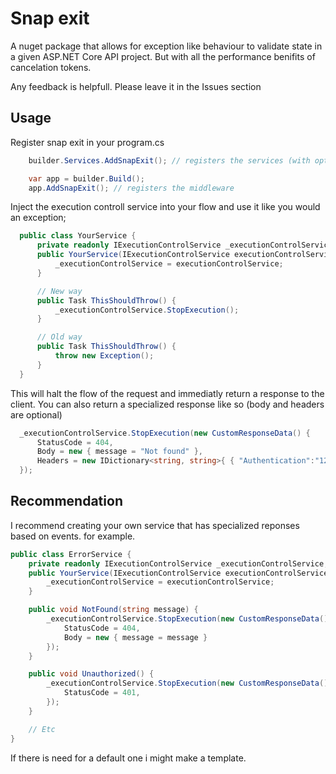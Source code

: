 
# Snap exit

A nuget package that allows for exception like behaviour to validate state in a given ASP.NET Core API project. But with all the performance benifits of cancelation tokens.

Any feedback is helpfull. Please leave it in the Issues section



## Usage

Register snap exit in your program.cs

```csharp
    builder.Services.AddSnapExit(); // registers the services (with options)

    var app = builder.Build();
    app.AddSnapExit(); // registers the middleware
```

Inject the execution controll service into your flow and use it like you would an exception;

```csharp
  public class YourService {
      private readonly IExecutionControlService _executionControlService;
      public YourService(IExecutionControlService executionControlService) {
          _executionControlService = executionControlService;
      }

      // New way
      public Task ThisShouldThrow() {
          _executionControlService.StopExecution();
      }

      // Old way
      public Task ThisShouldThrow() {
          throw new Exception();
      }
  }
```

This will halt the flow of the request and immediatly return a response to the client.
You can also return a specialized response like so (body and headers are optional)
```csharp
  _executionControlService.StopExecution(new CustomResponseData() {
      StatusCode = 404,
      Body = new { message = "Not found" },
      Headers = new IDictionary<string, string>{ { "Authentication":"123abc456def" } }
  });
```
## Recommendation

I recommend creating your own service that has specialized reponses based on events.
for example.

```csharp
public class ErrorService {
    private readonly IExecutionControlService _executionControlService;
    public YourService(IExecutionControlService executionControlService) {
        _executionControlService = executionControlService;
    }

    public void NotFound(string message) {
        _executionControlService.StopExecution(new CustomResponseData() {
            StatusCode = 404,
            Body = new { message = message }
        });
    }

    public void Unauthorized() {
        _executionControlService.StopExecution(new CustomResponseData() {
            StatusCode = 401,
        });
    }

    // Etc
}
```

If there is need for a default one i might make a template.
